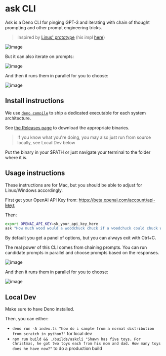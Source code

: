 # ask CLI

Ask is a Deno CLI for pinging GPT-3 and iterating with chain of thought prompting and other prompt engineering tricks.

> Inspired by [Linus' prototype](https://twitter.com/thesephist/status/1587593832002072576) (his impl [here](https://gist.github.com/thesephist/28786aa80ac6e26241116c5ed2be97ca))

![image](https://user-images.githubusercontent.com/6764957/199749592-fd252e21-0da3-4c31-8497-ee17d37e803f.png)

But it can also iterate on prompts:

![image](https://user-images.githubusercontent.com/6764957/199750459-83968ede-539b-4508-9535-98cfdc40b245.png)

And then it runs them in parallel for you to choose:

![image](https://user-images.githubusercontent.com/6764957/199750666-0a1489b6-8bea-4657-8b16-329c06e1e03e.png)

## Install instructions

We use [`deno compile`](https://deno.land/manual@v1.27.0/tools/compiler) to ship a dedicated executable for each system architecture.

See [the Releases page](https://github.com/sw-yx/ask-cli/releases) to download the appropriate binaries.

> If you know what you're doing, you may also just run from source locally, see Local Dev below

Put the binary in your $PATH or just navigate your terminal to the folder where it is.

## Usage instructions

These instructions are for Mac, but you should be able to adjust for Linux/Windows accordingly.

First get your OpenAI API Key from: https://beta.openai.com/account/api-keys

Then:

```bash
export OPENAI_API_KEY=sk_your_api_key_here
ask "How much wood would a woodchuck chuck if a woodchuck could chuck wood?"
```

By default you get a panel of options, but you can always exit with Ctrl+C.

The real power of this CLI comes from chaining prompts. You can run candidate prompts in parallel and choose prompts based on the responses.

![image](https://user-images.githubusercontent.com/6764957/199750459-83968ede-539b-4508-9535-98cfdc40b245.png)

And then it runs them in parallel for you to choose:

![image](https://user-images.githubusercontent.com/6764957/199750666-0a1489b6-8bea-4657-8b16-329c06e1e03e.png)

## Local Dev

Make sure to have Deno installed.

Then, you can either:

- `deno run -A index.ts "how do i sample from a normal distribution from scratch in python?"` for local dev
- `npm run build && ./builds/askcli "Shawn has five toys. For Christmas, he got two toys each from his mom and dad. How many toys does he have now?"` to do a production build
